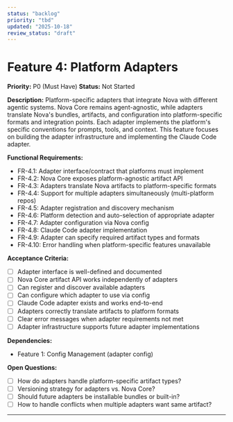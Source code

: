 ```yaml
---
status: "backlog"
priority: "tbd"
updated: "2025-10-18"
review_status: "draft"
---
```


# Feature 4: Platform Adapters
**Priority:** P0 (Must Have)
**Status:** Not Started

**Description:**
Platform-specific adapters that integrate Nova with different agentic systems. Nova Core remains agent-agnostic, while adapters translate Nova's bundles, artifacts, and configuration into platform-specific formats and integration points. Each adapter implements the platform's specific conventions for prompts, tools, and context. This feature focuses on building the adapter infrastructure and implementing the Claude Code adapter.

**Functional Requirements:**
- FR-4.1: Adapter interface/contract that platforms must implement
- FR-4.2: Nova Core exposes platform-agnostic artifact API
- FR-4.3: Adapters translate Nova artifacts to platform-specific formats
- FR-4.4: Support for multiple adapters simultaneously (multi-platform repos)
- FR-4.5: Adapter registration and discovery mechanism
- FR-4.6: Platform detection and auto-selection of appropriate adapter
- FR-4.7: Adapter configuration via Nova config
- FR-4.8: Claude Code adapter implementation
- FR-4.9: Adapter can specify required artifact types and formats
- FR-4.10: Error handling when platform-specific features unavailable

**Acceptance Criteria:**
- [ ] Adapter interface is well-defined and documented
- [ ] Nova Core artifact API works independently of adapters
- [ ] Can register and discover available adapters
- [ ] Can configure which adapter to use via config
- [ ] Claude Code adapter exists and works end-to-end
- [ ] Adapters correctly translate artifacts to platform formats
- [ ] Clear error messages when adapter requirements not met
- [ ] Adapter infrastructure supports future adapter implementations

**Dependencies:**
- Feature 1: Config Management (adapter config)

**Open Questions:**
- [ ] How do adapters handle platform-specific artifact types?
- [ ] Versioning strategy for adapters vs. Nova Core?
- [ ] Should future adapters be installable bundles or built-in?
- [ ] How to handle conflicts when multiple adapters want same artifact?

---
